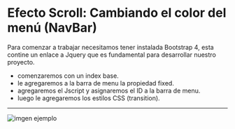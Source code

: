 # Efecto Scroll: Cambiando el color del menú (NavBar) 

Para comenzar a trabajar necesitamos tener instalada Bootstrap 4, esta contine un enlace a Jquery que es fundamental para desarrollar nuestro proyecto.
- comenzaremos con un index base.
- le agregaremos a la barra de menu la propiedad fixed.
- agregaremos el Jscript y asignaremos el ID a la barra de menu.
- luego le agregaremos los estilos CSS (transition).

***

![imgen ejemplo](https://k60.kn3.net/7/2/7/F/D/3/162.gif)

